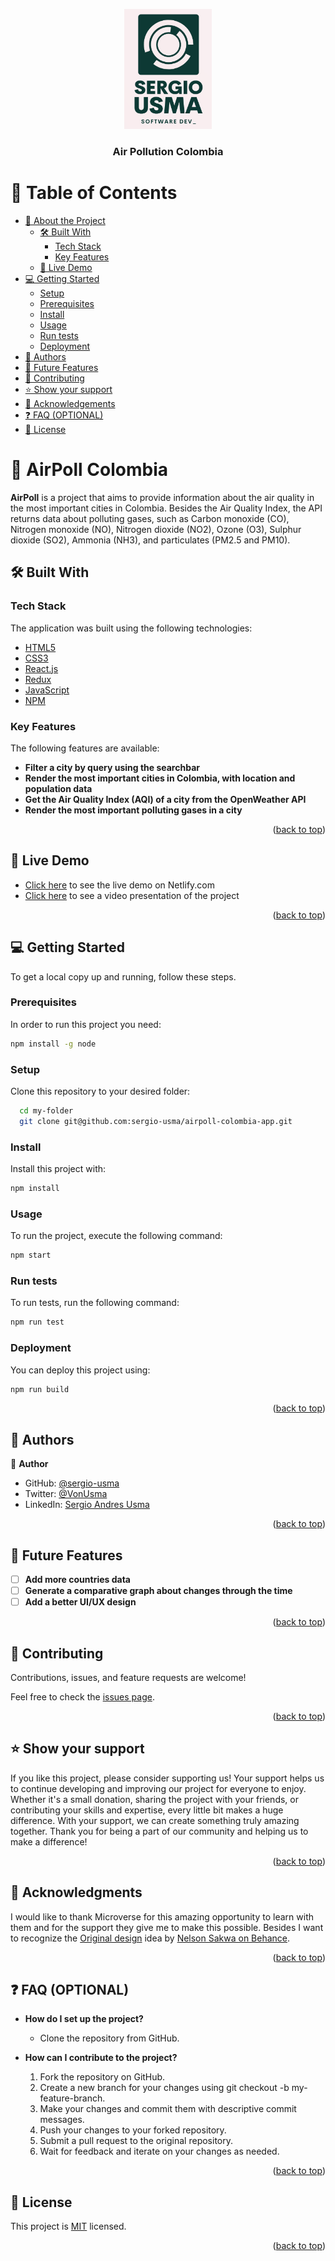 <a id="readme-top"></a>
<div align="center">
  <!-- You are encouraged to replace this logo with your own! Otherwise you can also remove it. -->
  <img src="./src/assets/logo.png" alt="logo" width="140"  height="auto" />
  <br/>

<h3><b>Air Pollution Colombia</b></h3>

</div>

<!-- TABLE OF CONTENTS -->

# 📗 Table of Contents

- [📖 About the Project](#about-project)
    - [🛠 Built With](#built-with)
        - [Tech Stack](#tech-stack)
        - [Key Features](#key-features)
    - [🚀 Live Demo](#live-demo)
- [💻 Getting Started](#getting-started)
    - [Setup](#setup)
    - [Prerequisites](#prerequisites)
    - [Install](#install)
    - [Usage](#usage)
    - [Run tests](#run-tests)
    - [Deployment](#deployment)
- [👥 Authors](#authors)
- [🔭 Future Features](#future-features)
- [🤝 Contributing](#contributing)
- [⭐️ Show your support](#support)
- [🙏 Acknowledgements](#acknowledgements)
- [❓ FAQ (OPTIONAL)](#faq)
- [📝 License](#license)

<!-- PROJECT DESCRIPTION -->

# 📖 AirPoll Colombia <a id="about-project"></a>

**AirPoll** is a project that aims to provide information about the air quality in the most important cities in Colombia. Besides the Air Quality Index, the API returns data about polluting gases, such as Carbon monoxide (CO), Nitrogen monoxide (NO), Nitrogen dioxide (NO2), Ozone (O3), Sulphur dioxide (SO2), Ammonia (NH3), and particulates (PM2.5 and PM10).

## 🛠 Built With <a id="built-with"></a>

### Tech Stack <a id="tech-stack"></a>

The application was built using the following technologies:

  <ul>
    <li><a href="https://www.w3.org/html/">HTML5</a></li>
    <li><a href="https://www.w3schools.com/css/">CSS3</a></li>
    <li><a href="https://reactjs.org/">React.js</a></li>
    <li><a href="https://redux.js.org/">Redux</a></li>
    <li><a href="https://www.javascript.com/">JavaScript</a></li>
    <li><a href="https://www.npmjs.com/">NPM</a></li>
  </ul>

<!-- Features -->

### Key Features <a id="key-features"></a>

The following features are available:
- **Filter a city by query using the searchbar**
- **Render the most important cities in Colombia, with location and population data**
- **Get the Air Quality Index (AQI) of a city from the OpenWeather API**
- **Render the most important polluting gases in a city**

<p align='right'>(<a href="#readme-top">back to top</a>)</p>

<!-- LIVE DEMO -->

## 🚀 Live Demo <a id="live-demo"></a>

- [Click here](https://airpollution-colombia.netlify.app/) to see the live demo on Netlify.com
- [Click here](https://www.loom.com/share/9c56c18a935d4327810e737f6ff9e979?sid=fb54579c-d596-4094-9876-5717154ac6ec) to see a video presentation of the project

<p align='right'>(<a href="#readme-top">back to top</a>)</p>

<!-- GETTING STARTED -->

## 💻 Getting Started <a id="getting-started"></a>

To get a local copy up and running, follow these steps.

### Prerequisites

In order to run this project you need:

```sh
npm install -g node
```

### Setup

Clone this repository to your desired folder:

```sh
  cd my-folder
  git clone git@github.com:sergio-usma/airpoll-colombia-app.git
```

### Install

Install this project with:
    
```sh
npm install
```

### Usage

To run the project, execute the following command:

```sh
npm start
```

### Run tests

To run tests, run the following command:

```sh
npm run test
```

### Deployment

You can deploy this project using:

```sh
npm run build
```

<p align='right'>(<a href="#readme-top">back to top</a>)</p>

<!-- AUTHORS -->

## 👥 Authors <a id="authors"></a>

👤 **Author**

- GitHub: [@sergio-usma](https://github.com/sergio-usma)
- Twitter: [@VonUsma](https://twitter.com/vonusma)
- LinkedIn: [Sergio Andres Usma](https://www.linkedin.com/in/sergiousma/)


<p align='right'>(<a href="#readme-top">back to top</a>)</p>

<!-- FUTURE FEATURES -->

## 🔭 Future Features <a id="future-features"></a>

- [ ] **Add more countries data**
- [ ] **Generate a comparative graph about changes through the time**
- [ ] **Add a better UI/UX design**

<p align='right'>(<a href="#readme-top">back to top</a>)</p>

<!-- CONTRIBUTING -->

## 🤝 Contributing <a id="contributing"></a>

Contributions, issues, and feature requests are welcome!

Feel free to check the [issues page](../../issues/).

<p align='right'>(<a href="#readme-top">back to top</a>)</p>

<!-- SUPPORT -->

## ⭐️ Show your support <a id="support"></a>

If you like this project, please consider supporting us! Your support helps us to continue developing and improving our project for everyone to enjoy. Whether it's a small donation, sharing the project with your friends, or contributing your skills and expertise, every little bit makes a huge difference. With your support, we can create something truly amazing together. Thank you for being a part of our community and helping us to make a difference!

<p align='right'>(<a href="#readme-top">back to top</a>)</p>

<!-- ACKNOWLEDGEMENTS -->

## 🙏 Acknowledgments <a id="acknowledgements"></a>

I would like to thank Microverse for this amazing opportunity to learn with them and for the support they give me to make this possible. Besides I want to recognize the [Original design](https://www.behance.net/gallery/31579789/Ballhead-App-(Free-PSDs)) idea by [Nelson Sakwa on Behance](https://www.behance.net/sakwadesignstudio).

<p align='right'>(<a href="#readme-top">back to top</a>)</p>

<!-- FAQ (optional) -->

## ❓ FAQ (OPTIONAL) <a id="faq"></a>

- **How do I set up the project?**

    - Clone the repository from GitHub.

- **How can I contribute to the project?**

    1. Fork the repository on GitHub.
    2. Create a new branch for your changes using git checkout -b my-feature-branch.
    3. Make your changes and commit them with descriptive commit messages.
    4. Push your changes to your forked repository.
    5. Submit a pull request to the original repository.
    6. Wait for feedback and iterate on your changes as needed.

<p align='right'>(<a href="#readme-top">back to top</a>)</p>

<!-- LICENSE -->

## 📝 License <a id="license"></a>

This project is [MIT](./LICENSE) licensed.

<p align='right'>(<a href="#readme-top">back to top</a>)</p>
